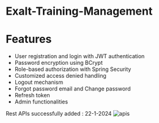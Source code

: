 ﻿# Exalt-Training-Management

# Features
- User registration and login with JWT authentication
- Password encryption using BCrypt
- Role-based authorization with Spring Security
- Customized access denied handling
- Logout mechanism
- Forgot password email and Change password
- Refresh token
- Admin functionalities

Rest APIs successfully added : 22-1-2024
![apis](https://github.com/Abdelrahman-Abuhelal/Exalt-Training-Management/assets/77440941/ee85e453-530c-40ae-9ef7-0011f1a5d4e3)



